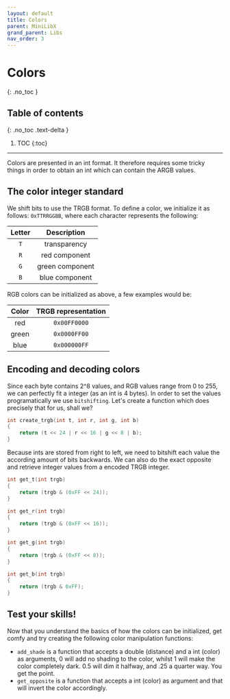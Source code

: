 ```yaml
---
layout: default
title: Colors
parent: MiniLibX
grand_parent: Libs
nav_order: 3
---
```


# Colors
{: .no_toc }

## Table of contents
{: .no_toc .text-delta }

1. TOC
{:toc}

---

Colors are presented in an int format. It therefore requires some tricky things
in order to obtain an int which can contain the ARGB values.

## The color integer standard

We shift bits to use the TRGB format. To define a color, we initialize it as
follows: `0xTTRRGGBB`, where each character represents the following:

Letter | Description
:-----:|:-----------:
`T`    | transparency
`R`    | red component
`G`    | green component
`B`    | blue component

RGB colors can be initialized as above, a few examples would be:

Color | TRGB representation
:----:|:-------------------:
red   | `0x00FF0000`
green | `0x0000FF00`
blue  | `0x000000FF`

## Encoding and decoding colors

Since each byte contains 2^8 values, and RGB values range from 0 to 255, we can
perfectly fit a integer (as an int is 4 bytes). In order to set the values
programatically we use `bitshifting`. Let's create a function which does
precisely that for us, shall we?

```c
int	create_trgb(int t, int r, int g, int b)
{
	return (t << 24 | r << 16 | g << 8 | b);
}
```

Because ints are stored from right to left, we need to bitshift each value the
according amount of bits backwards. We can also do the exact opposite and
retrieve integer values from a encoded TRGB integer.

```c
int	get_t(int trgb)
{
	return (trgb & (0xFF << 24));
}

int	get_r(int trgb)
{
	return (trgb & (0xFF << 16));
}

int	get_g(int trgb)
{
	return (trgb & (0xFF << 8));
}

int	get_b(int trgb)
{
	return (trgb & 0xFF);
}
```

## Test your skills!

Now that you understand the basics of how the colors can be initialized, get
comfy and try creating the following color manipulation functions:
- `add_shade` is a function that accepts a double (distance) and a int (color)
as arguments, 0 will add no shading to the color, whilst 1 will make the color
completely dark. 0.5 will dim it halfway, and .25 a quarter way. You get the
point.
- `get_opposite` is a function that accepts a int (color) as argument and that
will invert the color accordingly.

